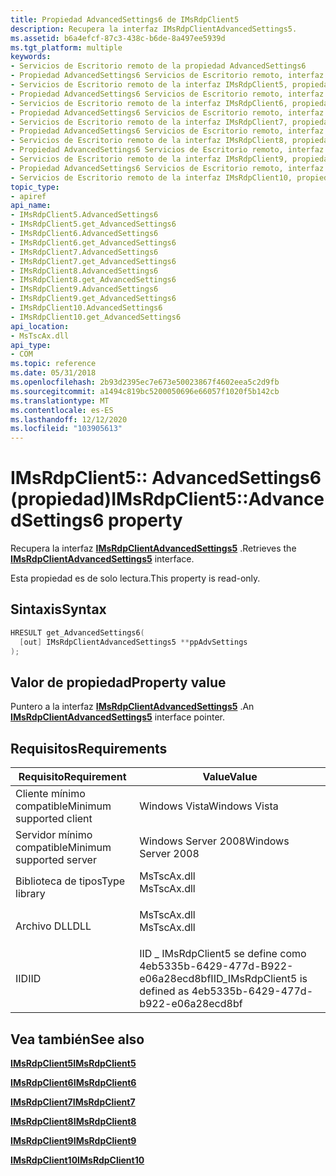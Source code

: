 ```yaml
---
title: Propiedad AdvancedSettings6 de IMsRdpClient5
description: Recupera la interfaz IMsRdpClientAdvancedSettings5.
ms.assetid: b6a4efcf-87c3-438c-b6de-8a497ee5939d
ms.tgt_platform: multiple
keywords:
- Servicios de Escritorio remoto de la propiedad AdvancedSettings6
- Propiedad AdvancedSettings6 Servicios de Escritorio remoto, interfaz IMsRdpClient5
- Servicios de Escritorio remoto de la interfaz IMsRdpClient5, propiedad AdvancedSettings6
- Propiedad AdvancedSettings6 Servicios de Escritorio remoto, interfaz IMsRdpClient6
- Servicios de Escritorio remoto de la interfaz IMsRdpClient6, propiedad AdvancedSettings6
- Propiedad AdvancedSettings6 Servicios de Escritorio remoto, interfaz IMsRdpClient7
- Servicios de Escritorio remoto de la interfaz IMsRdpClient7, propiedad AdvancedSettings6
- Propiedad AdvancedSettings6 Servicios de Escritorio remoto, interfaz IMsRdpClient8
- Servicios de Escritorio remoto de la interfaz IMsRdpClient8, propiedad AdvancedSettings6
- Propiedad AdvancedSettings6 Servicios de Escritorio remoto, interfaz IMsRdpClient9
- Servicios de Escritorio remoto de la interfaz IMsRdpClient9, propiedad AdvancedSettings6
- Propiedad AdvancedSettings6 Servicios de Escritorio remoto, interfaz IMsRdpClient10
- Servicios de Escritorio remoto de la interfaz IMsRdpClient10, propiedad AdvancedSettings6
topic_type:
- apiref
api_name:
- IMsRdpClient5.AdvancedSettings6
- IMsRdpClient5.get_AdvancedSettings6
- IMsRdpClient6.AdvancedSettings6
- IMsRdpClient6.get_AdvancedSettings6
- IMsRdpClient7.AdvancedSettings6
- IMsRdpClient7.get_AdvancedSettings6
- IMsRdpClient8.AdvancedSettings6
- IMsRdpClient8.get_AdvancedSettings6
- IMsRdpClient9.AdvancedSettings6
- IMsRdpClient9.get_AdvancedSettings6
- IMsRdpClient10.AdvancedSettings6
- IMsRdpClient10.get_AdvancedSettings6
api_location:
- MsTscAx.dll
api_type:
- COM
ms.topic: reference
ms.date: 05/31/2018
ms.openlocfilehash: 2b93d2395ec7e673e50023867f4602eea5c2d9fb
ms.sourcegitcommit: a1494c819bc5200050696e66057f1020f5b142cb
ms.translationtype: MT
ms.contentlocale: es-ES
ms.lasthandoff: 12/12/2020
ms.locfileid: "103905613"
---
```

# <a name="imsrdpclient5advancedsettings6-property"></a><span data-ttu-id="c9c09-116">IMsRdpClient5:: AdvancedSettings6 (propiedad)</span><span class="sxs-lookup"><span data-stu-id="c9c09-116">IMsRdpClient5::AdvancedSettings6 property</span></span>

<span data-ttu-id="c9c09-117">Recupera la interfaz [**IMsRdpClientAdvancedSettings5**](imsrdpclientadvancedsettings5.md) .</span><span class="sxs-lookup"><span data-stu-id="c9c09-117">Retrieves the [**IMsRdpClientAdvancedSettings5**](imsrdpclientadvancedsettings5.md) interface.</span></span>

<span data-ttu-id="c9c09-118">Esta propiedad es de solo lectura.</span><span class="sxs-lookup"><span data-stu-id="c9c09-118">This property is read-only.</span></span>

## <a name="syntax"></a><span data-ttu-id="c9c09-119">Sintaxis</span><span class="sxs-lookup"><span data-stu-id="c9c09-119">Syntax</span></span>


```C++
HRESULT get_AdvancedSettings6(
  [out] IMsRdpClientAdvancedSettings5 **ppAdvSettings
);
```



## <a name="property-value"></a><span data-ttu-id="c9c09-120">Valor de propiedad</span><span class="sxs-lookup"><span data-stu-id="c9c09-120">Property value</span></span>

<span data-ttu-id="c9c09-121">Puntero a la interfaz [**IMsRdpClientAdvancedSettings5**](imsrdpclientadvancedsettings-interface.md) .</span><span class="sxs-lookup"><span data-stu-id="c9c09-121">An [**IMsRdpClientAdvancedSettings5**](imsrdpclientadvancedsettings-interface.md) interface pointer.</span></span>

## <a name="requirements"></a><span data-ttu-id="c9c09-122">Requisitos</span><span class="sxs-lookup"><span data-stu-id="c9c09-122">Requirements</span></span>



| <span data-ttu-id="c9c09-123">Requisito</span><span class="sxs-lookup"><span data-stu-id="c9c09-123">Requirement</span></span> | <span data-ttu-id="c9c09-124">Value</span><span class="sxs-lookup"><span data-stu-id="c9c09-124">Value</span></span> |
|-------------------------------------|----------------------------------------------------------------------------------------|
| <span data-ttu-id="c9c09-125">Cliente mínimo compatible</span><span class="sxs-lookup"><span data-stu-id="c9c09-125">Minimum supported client</span></span><br/> | <span data-ttu-id="c9c09-126">Windows Vista</span><span class="sxs-lookup"><span data-stu-id="c9c09-126">Windows Vista</span></span><br/>                                                               |
| <span data-ttu-id="c9c09-127">Servidor mínimo compatible</span><span class="sxs-lookup"><span data-stu-id="c9c09-127">Minimum supported server</span></span><br/> | <span data-ttu-id="c9c09-128">Windows Server 2008</span><span class="sxs-lookup"><span data-stu-id="c9c09-128">Windows Server 2008</span></span><br/>                                                         |
| <span data-ttu-id="c9c09-129">Biblioteca de tipos</span><span class="sxs-lookup"><span data-stu-id="c9c09-129">Type library</span></span><br/>             | <dl> <span data-ttu-id="c9c09-130"><dt>MsTscAx.dll</dt></span><span class="sxs-lookup"><span data-stu-id="c9c09-130"><dt>MsTscAx.dll</dt></span></span> </dl> |
| <span data-ttu-id="c9c09-131">Archivo DLL</span><span class="sxs-lookup"><span data-stu-id="c9c09-131">DLL</span></span><br/>                      | <dl> <span data-ttu-id="c9c09-132"><dt>MsTscAx.dll</dt></span><span class="sxs-lookup"><span data-stu-id="c9c09-132"><dt>MsTscAx.dll</dt></span></span> </dl> |
| <span data-ttu-id="c9c09-133">IID</span><span class="sxs-lookup"><span data-stu-id="c9c09-133">IID</span></span><br/>                      | <span data-ttu-id="c9c09-134">IID \_ IMsRdpClient5 se define como 4eb5335b-6429-477d-B922-e06a28ecd8bf</span><span class="sxs-lookup"><span data-stu-id="c9c09-134">IID\_IMsRdpClient5 is defined as 4eb5335b-6429-477d-b922-e06a28ecd8bf</span></span><br/>       |



## <a name="see-also"></a><span data-ttu-id="c9c09-135">Vea también</span><span class="sxs-lookup"><span data-stu-id="c9c09-135">See also</span></span>

<dl> <dt>

[<span data-ttu-id="c9c09-136">**IMsRdpClient5**</span><span class="sxs-lookup"><span data-stu-id="c9c09-136">**IMsRdpClient5**</span></span>](imsrdpclient5.md)
</dt> <dt>

[<span data-ttu-id="c9c09-137">**IMsRdpClient6**</span><span class="sxs-lookup"><span data-stu-id="c9c09-137">**IMsRdpClient6**</span></span>](imsrdpclient6.md)
</dt> <dt>

[<span data-ttu-id="c9c09-138">**IMsRdpClient7**</span><span class="sxs-lookup"><span data-stu-id="c9c09-138">**IMsRdpClient7**</span></span>](imsrdpclient7.md)
</dt> <dt>

[<span data-ttu-id="c9c09-139">**IMsRdpClient8**</span><span class="sxs-lookup"><span data-stu-id="c9c09-139">**IMsRdpClient8**</span></span>](imsrdpclient8.md)
</dt> <dt>

[<span data-ttu-id="c9c09-140">**IMsRdpClient9**</span><span class="sxs-lookup"><span data-stu-id="c9c09-140">**IMsRdpClient9**</span></span>](imsrdpclient9.md)
</dt> <dt>

[<span data-ttu-id="c9c09-141">**IMsRdpClient10**</span><span class="sxs-lookup"><span data-stu-id="c9c09-141">**IMsRdpClient10**</span></span>](imsrdpclient10.md)
</dt> </dl>

 

 






